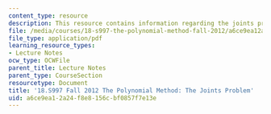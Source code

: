 ```yaml
---
content_type: resource
description: This resource contains information regarding the joints problem.
file: /media/courses/18-s997-the-polynomial-method-fall-2012/a6ce9ea12a24f8e8156cbf0857f7e13e_MIT18_S997F12_lec4.pdf
file_type: application/pdf
learning_resource_types:
- Lecture Notes
ocw_type: OCWFile
parent_title: Lecture Notes
parent_type: CourseSection
resourcetype: Document
title: '18.S997 Fall 2012 The Polynomial Method: The Joints Problem'
uid: a6ce9ea1-2a24-f8e8-156c-bf0857f7e13e
---
```

